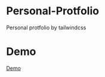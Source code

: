 # Personal-Protfolio

Personal protfolio by tailwindcss

# Demo

[Demo](https://chenxuanzzy.github.io/tailwindcss-project/personal-protfolio/)
